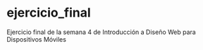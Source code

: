 # ejercicio_final
Ejercicio final de la semana 4 de Introducción a Diseño Web para Dispositivos Móviles
